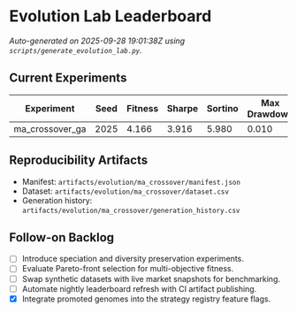 # Evolution Lab Leaderboard

_Auto-generated on 2025-09-28 19:01:38Z using `scripts/generate_evolution_lab.py`._

## Current Experiments

| Experiment | Seed | Fitness | Sharpe | Sortino | Max Drawdown | Total Return | Short | Long | Risk | VaR Guard | Drawdown Guard |
| --- | --- | --- | --- | --- | --- | --- | --- | --- | --- | --- | --- |
| ma_crossover_ga | 2025 | 4.166 | 3.916 | 5.980 | 0.010 | 0.131 | 8 | 169 | 0.36 | ✅ | ✅ |

## Reproducibility Artifacts

- Manifest: `artifacts/evolution/ma_crossover/manifest.json`
- Dataset: `artifacts/evolution/ma_crossover/dataset.csv`
- Generation history: `artifacts/evolution/ma_crossover/generation_history.csv`

## Follow-on Backlog

- [ ] Introduce speciation and diversity preservation experiments.
- [ ] Evaluate Pareto-front selection for multi-objective fitness.
- [ ] Swap synthetic datasets with live market snapshots for benchmarking.
- [ ] Automate nightly leaderboard refresh with CI artifact publishing.
- [x] Integrate promoted genomes into the strategy registry feature flags.
